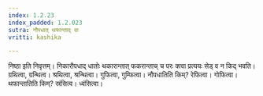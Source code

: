 ```yaml
---
index: 1.2.23
index_padded: 1.2.023
sutra: नौपधात् थफान्ताद् वा
vritti: kashika

---
```

निष्ठा इति निवृत्तम्। निकारौपधाद् धातोः थकारान्तात् फकरान्ताच् च परः क्त्वा प्रत्ययः सेड् व न किद् भवति। ग्रथित्वा, ग्रन्थित्व। श्रथित्वा, श्रन्थित्वा। गुफित्वा, गुम्फित्वा। नौपधातिति किम्? रेफित्वा। गोफित्वा। थफान्तातिति किम्? स्रंसित्व। ध्वंसित्वा।